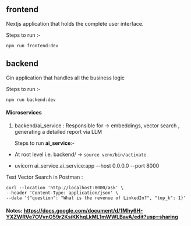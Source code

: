 ## frontend
Nextjs application that holds the complete user interface.

Steps to run :-
```
npm run frontend:dev
```

## backend
Gin application that handles all the business logic

Steps to run :-
```
npm run backend:dev
```

#### Microservices

1. backend/ai_service : Responsible for → embeddings, vector search , generating a detailed report via LLM

   Steps to run **ai_service**:-
  - At root level i.e. backend/ → `source venv/bin/activate`
  
  - uvicorn ai_service.ai_service:app --host 0.0.0.0 --port 8000


Test Vector Search in Postman :


```
curl --location 'http://localhost:8000/ask' \
--header 'Content-Type: application/json' \
--data '{"question": "What is the revenue of LinkedIn?", "top_k": 1}'

```

#### Notes: https://docs.google.com/document/d/1Mhy6H-YXZWRVe7OVvnG59r2KsiKKhqLkML1mWWLBavA/edit?usp=sharing
